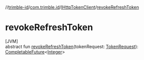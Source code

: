 //[trimble-id](../../../index.md)/[com.trimble.id](../index.md)/[IHttpTokenClient](index.md)/[revokeRefreshToken](revoke-refresh-token.md)

# revokeRefreshToken

[JVM]\
abstract fun [revokeRefreshToken](revoke-refresh-token.md)(tokenRequest: [TokenRequest](../-token-request/index.md)): [CompletableFuture](https://docs.oracle.com/javase/8/docs/api/java/util/concurrent/CompletableFuture.html)&lt;[Integer](https://docs.oracle.com/javase/8/docs/api/java/lang/Integer.html)&gt;
